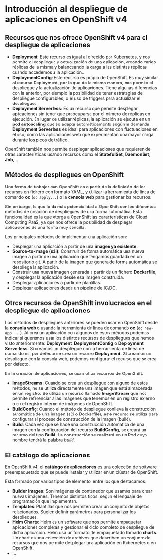 # Introducción al despliegue de aplicaciones en OpenShift v4

## Recursos que nos ofrece OpenShift v4 para el despliegue de aplicaciones

* **Deployment**: Este recurso es igual al ofrecido por Kubernetes, y nos permite el despliegue y actualización de una aplicación, creando varias réplicas de la misma y balanceando la carga a las distintas réplicas cuando accedemos a la aplicación.. 
* **DeploymentConfig**: Este recurso es propio de OpenShift. Es muy similar al recurso Deployment, por lo que de la misma manera, nos permite el despliegue y la actualización de aplicaciones. Tiene algunas diferencias con la anterior, por ejemplo la posibilidad de tener estrategias de despliegue configurables, o el uso de triggers para actualizar el despliegue.
* **Deployment Serverless**:  Es un recurso que permite desplegar aplicaciones sin tener que preocuparse por el número de réplicas en ejecución. En lugar de utilizar réplicas, la aplicación se ejecuta en un **pod autoscaling** que se adapta automáticamente según la demanda. **Deployment Serverless** es ideal para aplicaciones con fluctuaciones en el uso, como las aplicaciones web que experimentan una mayor carga durante los picos de tráfico.

OpenShift también nos permite desplegar aplicaciones que requieren de otras características usando recursos como el **StatefulSet**, **DaemonSet**, **Job**,...

## Métodos de despliegues en OpenShift

Una forma de trabajar con OpenShift es a partir de la definición de los recursos en fichero con formato YAML, y utilizar la herramienta de línea de comando **oc** (`oc apply...`) o la **consola web** para gestionar los recursos.

Sin embargo, lo que le da más potencialidad a OpenShift son los diferentes métodos de creación de despliegues de una forma automática. Esta funcionalidad es la que otorga a OpenShift las características de Cloud Computing PaaS, ya que nos ofrece la posibilidad de desplegar aplicaciones de una forma muy sencilla.

Los principales métodos de implementar una aplicación son:

* Desplegar una aplicación a partir de una **imagen ya existente**.
* **Source-to-Image (s2i)**: Construir de forma automática una nueva imagen a partir de una aplicación que tengamos guardada en un repositorio git. A partir de la imagen que genera de forma automática se despliega la aplicación. 
* Construir una nueva imagen generada a partir de un fichero **Dockerfile**, y desplegar la aplicación desde esa imagen construida.
* Desplegar aplicaciones a partir de plantillas.
* Desplegar aplicaciones desde un pipeline de IC/DC.

## Otros recursos de OpenShift involucrados en el despliegue de aplicaciones

Los métodos de despliegues anteriores se pueden usar en OpenShift desde la **consola web** o usando la herramienta de línea de comando **oc** (`oc new-app ...`). Al crea un aplicación con algunos de estos métodos podemos indicar si queremos usar los distintos recursos de despliegues que hemos visto anteriormente: **Deployment**, **DeploymentConfig** o **Deployment Serverless**. Si creamos un despliegue con la herramienta de línea de comando `oc`, por defecto se crea un recurso **Deployment**. Si creamos un despliegue con la consola web, podemos configurar el recurso que se crea por defecto.

En la creación de aplicaciones, se usan otros recursos de OpenShift:

* **ImageStreams**: Cuando se crea un despliegue con alguno de estos métodos, no se utiliza directamente una imagen que está almacenada en un registro. Se utiliza un recurso llamado **ImageStream** que nos permite referenciar a las imágenes que tenemos en un registro externo o en el registro interno de imágenes de OpenShift. 
* **BuildConfig**: Cuando el método de despliegue conlleva la construcción automática de una imagen (s2i o Dockerfile), este recurso se utiliza para configurar el proceso de construcción de la imagen (build).
* **Build**: Cada vez que se hace una construcción automática de una imagen con la configuración del recurso **BuildConfig**, se creará un recurso del tipo **Build**. La construcción se realizará en un Pod cuyo nombre tendrá la palabra *build*.

## El catálogo de aplicaciones

En OpenShift v4, el **catálogo de aplicaciones** es una colección de software preempaquetado que se puede instalar y utilizar en un clúster de OpenShift. 

Esta formado por varios tipos de elemento, entre los que destacamos:

* **Builder Images**: Son imágenes de contenedor que usamos para crear nuevas imágenes. Tenemos distintos tipos, según el lenguaje de programación que implementan.
* **Templates**: Plantillas que nos permiten crear un conjunto de objetos relacionados. Suelen definir parámetros para personalizar los despliegues.
* **Helm Charts**: Helm es un software que nos permite empaquetar aplicaciones completas y gestionar el ciclo completo de despliegue de dicha aplicación. Helm usa un formato de empaquetado llamado **charts**. Un chart es una colección de archivos que describen un conjunto de recursos que nos permite desplegar una aplicación en Kubernetes o en OpenShift.
* ...
